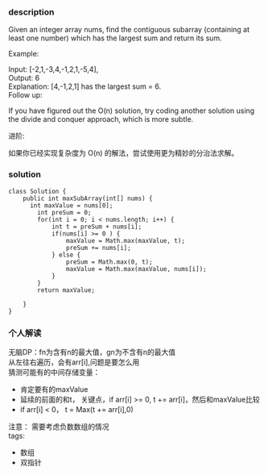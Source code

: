 ### description  
Given an integer array nums, find the contiguous subarray (containing at least one number) which has the largest sum and return its sum.  
  
Example:  
  
Input: [-2,1,-3,4,-1,2,1,-5,4],  
Output: 6  
Explanation: [4,-1,2,1] has the largest sum = 6.  
Follow up:  
  
If you have figured out the O(n) solution, try coding another solution using the divide and conquer approach, which is more subtle.  
  
进阶:  
  
如果你已经实现复杂度为 O(n) 的解法，尝试使用更为精妙的分治法求解。  
### solution  
```  
class Solution {  
    public int maxSubArray(int[] nums) {  
      int maxValue = nums[0];  
        int preSum = 0;  
        for(int i = 0; i < nums.length; i++) {  
            int t = preSum + nums[i];  
            if(nums[i] >= 0 ) {  
                maxValue = Math.max(maxValue, t);  
                preSum += nums[i];  
            } else {  
                preSum = Math.max(0, t);  
                maxValue = Math.max(maxValue, nums[i]);  
            }  
        }  
        return maxValue;  
  
    }  
}  
```  
  
### 个人解读  
无脑DP：fn为含有n的最大值，gn为不含有n的最大值  
从左往右遍历，会有arr[i],问题是要怎么用  
猜测可能有的中间存储变量：   
+ 肯定要有的maxValue  
+ 延续的前面的和t， 关键点，if arr[i] >= 0, t += arr[i]，然后和maxValue比较  
+ if arr[i] < 0， t = Max(t += arr[i],0)  
  
注意： 需要考虑负数数组的情况  
tags:  
  - 数组  
  - 双指针  

